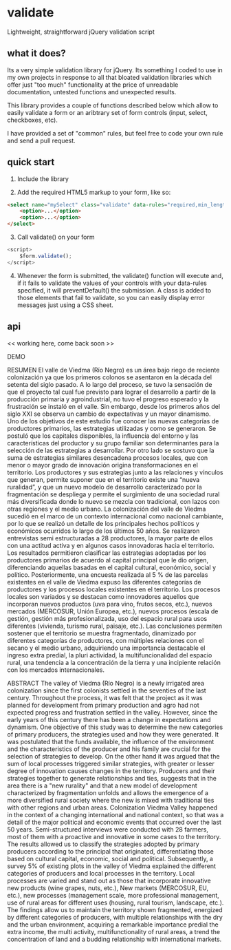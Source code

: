 validate
========

Lightweight, straightforward jQuery validation script


what it does?
--------

Its a very simple validation library for jQuery. Its something I coded to use in my own projects in response to all that bloated validation libraries which offer just "too much" functionality at the price of unreadable documentation, untested functions and unexpected results.

This library provides a couple of functions described below which allow to easily validate a form or an aribtrary set of form controls (input, select, checkboxes, etc).

I have provided a set of "common" rules, but feel free to code your own rule and send a pull request.

quick start
---------

1. Include the library

<script src="path/to/jquery.validate.min.js"></script>

2. Add the required HTML5 markup to your form, like so:

```html
<select name="mySelect" class="validate" data-rules="required,min_length:5">
	<option>...</option>
	<option>...</option>
</select>
```

3. Call validate() on your form

```javascript
<script>
	$form.validate();
</script>
```

4. Whenever the form is submitted, the validate() function will execute and, if it fails to validate the values of your controls with your data-rules specified, it will preventDefault() the submission. A class is added to those elements that fail to validate, so you can easily display error messages just using a CSS sheet.

api
---------

<< working here, come back soon >>



DEMO



RESUMEN
	El valle de Viedma (Río Negro) es un área bajo riego de reciente colonización ya que los primeros colonos se asentaron en la década del setenta del siglo pasado. A lo largo del proceso, se tuvo la sensación de que el proyecto tal cual fue previsto para lograr el desarrollo a partir de la producción primaria y agroindustrial, no tuvo el progreso esperado y la frustración se instaló en el valle. Sin embargo, desde los primeros años del siglo XXI se observa un cambio de expectativas y un mayor dinamismo.
	Uno de los objetivos de este estudio fue conocer las nuevas categorías de productores primarios, las estrategias utilizadas y como se generaron. Se postuló que los capitales disponibles, la influencia del entorno y las características del productor y su grupo familiar son determinantes para la selección de las estrategias a desarrollar. Por otro lado se sostuvo que la suma de estrategias similares desencadena procesos locales, que con menor o mayor grado de innovación origina transformaciones en el territorio.
	Los productores y sus estrategias junto a las relaciones y vínculos que generan, permite suponer que en el territorio existe una “nueva ruralidad”, y que un nuevo modelo de  desarrollo caracterizado por la fragmentación se despliega y permite el surgimiento de una sociedad rural más diversificada donde lo nuevo se mezcla con tradicional, con lazos con otras regiones y el medio urbano.
La colonización del valle de Viedma sucedió en el marco de un contexto  internacional como nacional cambiante, por lo que se realizó un detalle de los principales hechos políticos y económicos ocurridos lo largo de los últimos 50 años.
	Se realizaron entrevistas semi estructuradas a 28 productores, la mayor parte de ellos con una actitud activa y en algunos casos innovadoras hacia el territorio. Los resultados permitieron clasificar las estrategias adoptadas por los productores primarios de acuerdo al capital principal que le dio origen, diferenciando aquellas basadas en el capital cultural, económico, social y político. 
Posteriormente, una encuesta realizada al 5 % de las parcelas existentes en el valle de Viedma expuso las diferentes categorías de productores y los procesos locales existentes en el territorio. Los procesos locales son variados y se destacan como innovadores  aquellos que incorporan nuevos productos (uva para vino, frutos secos, etc.), nuevos mercados (MERCOSUR, Unión Europea, etc.), nuevos procesos (escala de gestión, gestión más profesionalizada, uso del espacio rural para usos diferentes (vivienda, turismo rural, paisaje, etc.). 
Las conclusiones permiten sostener que el territorio se muestra fragmentado, dinamizado por diferentes categorías de productores, con múltiples relaciones con el secano y el medio urbano, adquiriendo una importancia destacable el ingreso extra predial, la pluri actividad, la multifuncionalidad del espacio rural, una tendencia a la concentración de la tierra y una incipiente relación con los mercados internacionales. 


ABSTRACT
The valley of Viedma (Río Negro) is a newly irrigated area colonization since the first colonists settled in the seventies of the last century. Throughout the process, it was felt that the project as it was planned for development from primary production and agro had not expected progress and frustration settled in the valley. However, since the early years of this century there has been a change in expectations and dynamism.
One objective of this study was to determine the new categories of primary producers, the strategies used and how they were generated. It was postulated that the funds available, the influence of the environment and the characteristics of the producer and his family are crucial for the selection of strategies to develop. On the other hand it was argued that the sum of local processes triggered similar strategies, with greater or lesser degree of innovation causes changes in the territory.
Producers and their strategies together to generate relationships and ties, suggests that in the area there is a "new rurality" and that a new model of development characterized by fragmentation unfolds and allows the emergence of a more diversified rural society where the new is mixed with traditional ties with other regions and urban areas.
Colonization Viedma Valley happened in the context of a changing international and national context, so that was a detail of the major political and economic events that occurred over the last 50 years.
Semi-structured interviews were conducted with 28 farmers, most of them with a proactive and innovative in some cases to the territory. The results allowed us to classify the strategies adopted by primary producers according to the principal that originated, differentiating those based on cultural capital, economic, social and political.
Subsequently, a survey 5% of existing plots in the valley of Viedma explained the different categories of producers and local processes in the territory. Local processes are varied and stand out as those that incorporate innovative new products (wine grapes, nuts, etc.), New markets (MERCOSUR, EU, etc.), new processes (management scale, more professional management, use of rural areas for different uses (housing, rural tourism, landscape, etc.).
The findings allow us to maintain the territory shown fragmented, energized by different categories of producers, with multiple relationships with the dry and the urban environment, acquiring a remarkable importance predial the extra income, the multi activity, multifunctionality of rural areas, a trend the concentration of land and a budding relationship with international markets.

